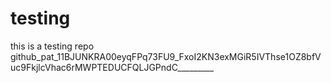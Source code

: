 # testing
this is a testing repo
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_________
